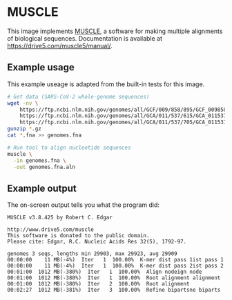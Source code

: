 # MUSCLE

This image implements [MUSCLE](https://blast.ncbi.nlm.nih.gov/Blast.cgi), a software for making multiple alignments of biological sequences.
Documentation is available at https://drive5.com/muscle5/manual/. 

## Example usage
This example useage is adapted from the built-in tests for this image.

```bash
# Get data (SARS-CoV-2 whole-genome sequences)
wget -nv \
    https://ftp.ncbi.nlm.nih.gov/genomes/all/GCF/009/858/895/GCF_009858895.2_ASM985889v3/GCF_009858895.2_ASM985889v3_genomic.fna.gz \
    https://ftp.ncbi.nlm.nih.gov/genomes/all/GCA/011/537/615/GCA_011537615.1_ASM1153761v1/GCA_011537615.1_ASM1153761v1_genomic.fna.gz \
    https://ftp.ncbi.nlm.nih.gov/genomes/all/GCA/011/537/705/GCA_011537705.1_ASM1153770v1/GCA_011537705.1_ASM1153770v1_genomic.fna.gz
gunzip *.gz
cat *.fna >> genomes.fna

# Run tool to align nucleotide sequences
muscle \
  -in genomes.fna \
  -out genomes.fna.aln
```

## Example output

The on-screen output tells you what the program did:
```
MUSCLE v3.8.425 by Robert C. Edgar

http://www.drive5.com/muscle
This software is donated to the public domain.
Please cite: Edgar, R.C. Nucleic Acids Res 32(5), 1792-97.

genomes 3 seqs, lengths min 29903, max 29923, avg 29909
00:00:00    11 MB(-4%)  Iter   1  100.00%  K-mer dist pass 1ist pass 1
00:00:00    11 MB(-4%)  Iter   1  100.00%  K-mer dist pass 2ist pass 2
00:01:00  1012 MB(-380%)  Iter   1  100.00%  Align nodeign node       
00:01:00  1012 MB(-380%)  Iter   1  100.00%  Root alignment alignment
00:01:00  1012 MB(-380%)  Iter   2  100.00%  Root alignment
00:02:27  1012 MB(-381%)  Iter   3  100.00%  Refine bipartsne biparts
```
